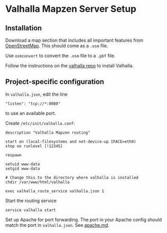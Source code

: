# Valhalla Mapzen Server Setup


## Installation

Download a map section that includes all important features from
[OpenStreetMap](https://www.openstreetmap.org/export). This should come as a
`.osm` file.

Use `osmconvert` to convert the `.osm` file to a `.pbf` file.

Follow the instructions on the [valhalla repo](https://github.com/valhalla/valhalla) to install Valhalla.


## Project-specific configuration

In `valhalla.json`, edit the line
```
"listen": "tcp://*:8080"
```
to use an available port.

Create `/etc/init/valhalla.conf`:
```
description "Valhalla Mapzen routing"

start on (local-filesystems and net-device-up IFACE=eth0)
stop on runlevel [!12345]

respawn

setuid www-data
setgid www-data

# Change this to the directory where valhalla is installed
chdir /var/www/html/valhalla

exec valhalla_route_service valhalla.json 1
```

Start the routing service
```
service valhalla start
```

Set up Apache for port forwarding. The port in your Apache config should match
the port in `valhalla.json`. See [apache.md](apache.md).
